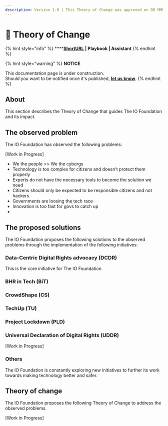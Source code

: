 ```yaml
---
description: Version 1.0 | This Theory of Change was approved on DD MMMM YYYY.
---
```


# 🔀 Theory of Change

{% hint style="info" %}
****[**ShortURL**](https://tiof.click/TIOFTofC) **| Playbook | Assistant**
{% endhint %}

{% hint style="warning" %}
**NOTICE**

This documentation page is under construction.\
Should you want to be notified once it's published, [**let us know**](https://tiof.click/TIOFTarianUpdatesService).
{% endhint %}

## About

This section describes the Theory of Change that guides The IO Foundation and its impact.

## The observed problem

The IO Foundation has observed the following problems:

\[Work in Progress]

* We the people >> We the cyborgs
* Technology is too complex for citizens and doesn't protect them properly
* Experts do not have the necessary tools to become the solution we need
* Citizens should only be expected to be responsible citizens and not hackers
* Governments are loosing the tech race
* Innovation is too fast for govs to catch up
*



## The proposed solutions

The IO Foundation proposes the following solutions to the observed problems through the implementation of the following initiatives:

### Data-Centric Digital Rights advocacy (DCDR)

This is the core initiative for The IO Foundation

### BHR in Tech (BiT)



### CrowdShape (CS)



### TechUp (TU)



### Project Lockdown (PLD)



### Universal Declaration of Digital Rights (UDDR)



\[Work in Progress]



### Others

The IO Foundation is constantly exploring new initiatives to further its work towards making technology better and safer.





## Theory of change

The IO Foundation proposes the following Theory of Change to address the observed problems.

\[Work in Progress]
